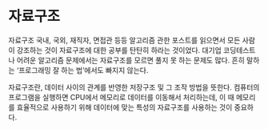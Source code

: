# 자료구조



자료구조
국내, 국외, 재직자, 면접관 등등 알고리즘 관한 포스트를 읽으면서 모든 사람이 강조하는 것이 자료구조에 대한 공부를 탄탄히 하라는 것이었다.
대기업 코딩테스트나 어려운 알고리즘 문제에서는 자료구조를 모르면 풀지 못 하는 문제도 많다. 흔히 말하는 ‘프로그래밍 잘 하는 법’에서도 빠지지 않는다.

자료구조란, 데이터 사이의 관계를 반영한 저장구조 및 그 조작 방법을 뜻한다. 
컴퓨터의 프로그램을 실행하면 CPU에서 메모리로 데이터를 이동해서 처리하는데,
이 때 메모리를 효율적으로 사용하기 위해 데이터에 맞는 특성의 자료구조를 사용하는 것이 중요하다.
